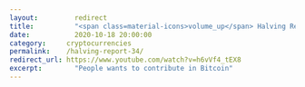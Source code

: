 ```yaml
---
layout: 	    redirect
title:  	    "<span class=material-icons>volume_up</span> Halving Report #34 | People want to contribute &#8629;"
date:   	    2020-10-18 20:00:00
category: 	  cryptocurrencies
permalink:    /halving-report-34/
redirect_url: https://www.youtube.com/watch?v=h6vVf4_tEX8
excerpt:	    "People wants to contribute in Bitcoin"
---
```

